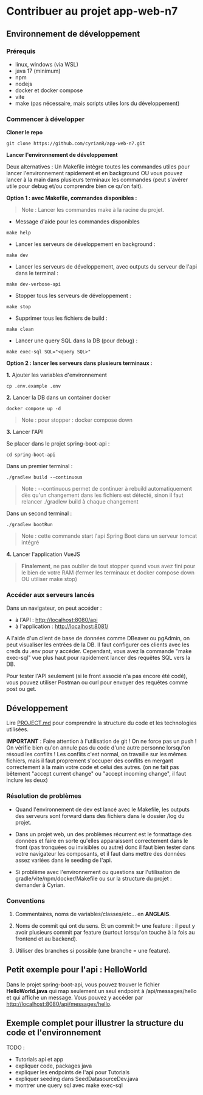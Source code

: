 # Contribuer au projet app-web-n7

## Environnement de développement

### Prérequis
- linux, windows (via WSL)
- java 17 (minimum)
- npm
- nodejs
- docker et docker compose
- vite
- make (pas nécessaire, mais scripts utiles lors du développement)

### Commencer à développer

**Cloner le repo**
```
git clone https://github.com/cyrianR/app-web-n7.git
```

**Lancer l'environnement de développement**

Deux alternatives : Un Makefile intègre toutes les commandes utiles pour lancer l'environnement rapidement et en background OU vous pouvez lancer à la main dans plusieurs terminaux les commandes (peut s'avérer utile pour debug et/ou comprendre bien ce qu'on fait).

**Option 1 : avec Makefile, commandes disponibles :**

> Note : Lancer les commandes make à la racine du projet.

- Message d'aide pour les commandes disponibles
```
make help
```  

- Lancer les serveurs de développement en background :
```
make dev
```

- Lancer les serveurs de développement, avec outputs du serveur de l'api dans le terminal :
```
make dev-verbose-api
```

- Stopper tous les serveurs de développement :
```
make stop
```

- Supprimer tous les fichiers de build :
```
make clean
```

- Lancer une query SQL dans la DB (pour debug) :
```
make exec-sql SQL="<query SQL>"
```

**Option 2 : lancer les serveurs dans plusieurs terminaux :**

**1.** Ajouter les variables d'environnement
```
cp .env.example .env
```

**2.** Lancer la DB dans un container docker
```
docker compose up -d
```
> Note : pour stopper : docker compose down

**3.** Lancer l'API

Se placer dans le projet spring-boot-api :
```
cd spring-boot-api
```

Dans un premier terminal :
```
./gradlew build --continuous
```
> Note : --continuous permet de continuer à rebuild automatiquement dès qu'un changement dans les fichiers est détecté, sinon il faut relancer ./gradlew build à chaque changement

Dans un second terminal :
```
./gradlew bootRun
```
> Note : cette commande start l'api Spring Boot dans un serveur tomcat intégré

**4.** Lancer l'application VueJS



> **Finalement**, ne pas oublier de tout stopper quand vous avez fini pour le bien de votre RAM (fermer les terminaux et docker compose down OU utiliser make stop)


### Accéder aux serveurs lancés

Dans un navigateur, on peut accéder :
- à l'API : <http://localhost:8080/api>
- à l'application : <http://localhost:8081/>

A l'aide d'un client de base de données comme DBeaver ou pgAdmin, on peut visualiser les entrées de la DB. Il faut configurer ces clients avec les creds du .env pour y accéder. Cependant, vous avez la commande "make exec-sql" vue plus haut pour rapidement lancer des requêtes SQL vers la DB.

Pour tester l'API seulement (si le front associé n'a pas encore été codé), vous pouvez utiliser Postman ou curl pour envoyer des requêtes comme post ou get.

## Développement

Lire [PROJECT.md](PROJECT.md) pour comprendre la structure du code et les technologies utilisées.

**IMPORTANT** : Faire attention à l'utilisation de git ! On ne force pas un push ! On vérifie bien qu'on annule pas du code d'une autre personne lorsqu'on résoud les conflits ! Les conflits c'est normal, on travaille sur les mêmes fichiers, mais il faut proprement s'occuper des conflits en mergant correctement à la main votre code et celui des autres. (on ne fait pas bêtement "accept current change" ou "accept incoming change", il faut inclure les deux)

### Résolution de problèmes

- Quand l'environnement de dev est lancé avec le Makefile, les outputs des serveurs sont forward dans des fichiers dans le dossier /log du projet.


- Dans un projet web, un des problèmes récurrent est le formattage des données et faire en sorte qu'elles apparaissent correctement dans le front (pas tronquées ou invisibles ou autre) donc il faut bien tester dans votre navigateur les composants, et il faut dans mettre des données assez variées dans le seeding de l'api.

- Si problème avec l'environnement ou questions sur l'utilisation de gradle/vite/npm/docker/Makefile ou sur la structure du projet : demander à Cyrian.

### Conventions

1. Commentaires, noms de variables/classes/etc... en **ANGLAIS**.

2. Noms de commit qui ont du sens. Et un commit != une feature : il peut y avoir plusieurs commit par feature (surtout lorsqu'on touche à la fois au frontend et au backend).

3. Utiliser des branches si possible (une branche = une feature).

## Petit exemple pour l'api : HelloWorld

Dans le projet spring-boot-api, vous pouvez trouver le fichier **HelloWorld.java** qui map seulement un seul endpoint à /api/messages/hello et qui affiche un message. Vous pouvez y accéder par <http://localhost:8080/api/messages/hello>.

## Exemple complet pour illustrer la structure du code et l'environnement

TODO :
- Tutorials api et app
- expliquer code, packages java
- expliquer les endpoints de l'api pour Tutorials
- expliquer seeding dans SeedDatasourceDev.java
- montrer une query sql avec make exec-sql